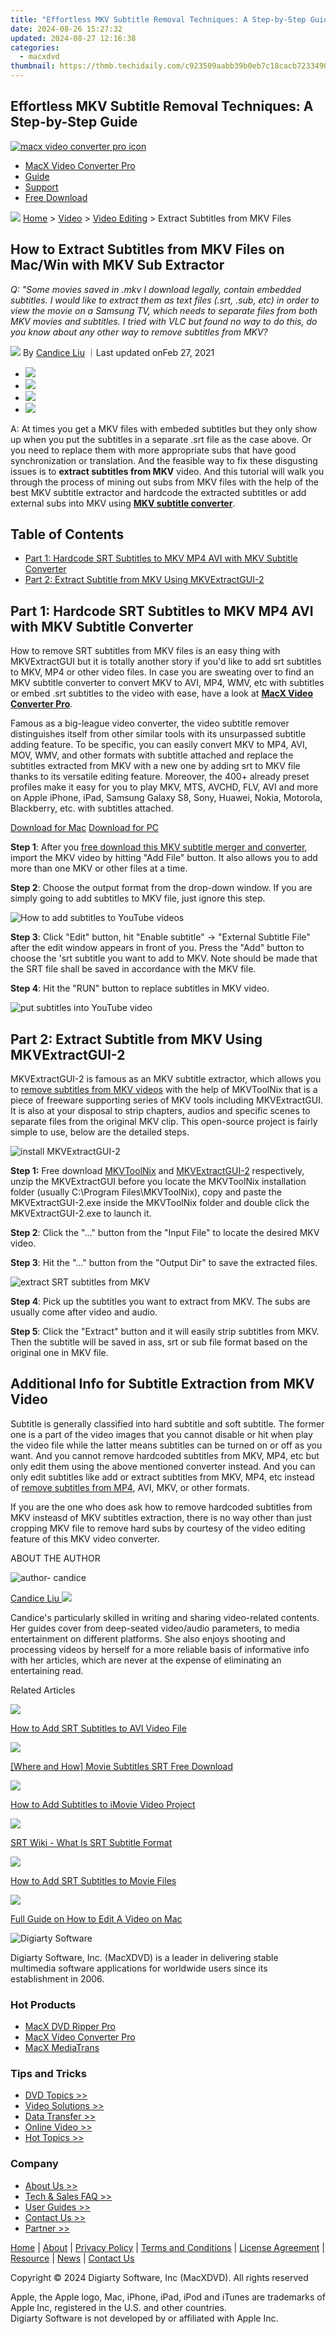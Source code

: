 ```yaml
---
title: "Effortless MKV Subtitle Removal Techniques: A Step-by-Step Guide"
date: 2024-08-26 15:27:32
updated: 2024-08-27 12:16:38
categories:
  - macxdvd
thumbnail: https://thmb.techidaily.com/c923509aabb39b0eb7c18cacb723349038dd49742635efdbf9b811ae50d9f542.jpg
---
```


## Effortless MKV Subtitle Removal Techniques: A Step-by-Step Guide

[![macx video converter pro icon](https://www.macxdvd.com/mac-dvd-video-converter-how-to/../image-style/new-seo/icon11.png)](https://tools.techidaily.com/macxdvd/products/)

* [MacX Video Converter Pro](https://tools.techidaily.com/macxdvd/products/)
* [Guide](https://tools.techidaily.com/macxdvd/products/)
* [Support](https://tools.techidaily.com/macxdvd/products/)
* [Free Download](https://tools.techidaily.com/macxdvd/products/)



![](https://www.macxdvd.com/mac-dvd-video-converter-how-to/../image-style/new-seo/icon7.png) [Home](https://tools.techidaily.com/macxdvd/products/) \> [Video](https://tools.techidaily.com/macxdvd/products/) \> [Video Editing](https://tools.techidaily.com/macxdvd/products/) \> Extract Subtitles from MKV Files

## How to Extract Subtitles from MKV Files on Mac/Win with MKV Sub Extractor 



_Q: "Some movies saved in .mkv I download legally, contain embedded subtitles. I would like to extract them as text files (.srt, .sub, etc) in order to view the movie on a Samsung TV, which needs to separate files from both MKV movies and subtitles. I tried with VLC but found no way to do this, do you know about any other way to remove subtitles from MKV?_

![](https://www.macxdvd.com/mac-dvd-video-converter-how-to/../image-style/new-seo/icon6.png) By [Candice Liu](https://tools.techidaily.com/macxdvd/products/) ｜Last updated onFeb 27, 2021 

* [![](https://www.macxdvd.com/mac-dvd-video-converter-how-to/../image-style/new-seo/share-fa.jpg)](https://www.facebook.com/sharer/sharer.php?u=https://www.macxdvd.com/mac-dvd-video-converter-how-to/extract-subtitles-from-mkv.htm)
* [![](https://www.macxdvd.com/mac-dvd-video-converter-how-to/../image-style/new-seo/share-tw.jpg)](https://twitter.com/intent/tweet?url=https://www.macxdvd.com/mac-dvd-video-converter-how-to/extract-subtitles-from-mkv.htm)
* [![](https://www.macxdvd.com/mac-dvd-video-converter-how-to/../image-style/new-seo/share-email.jpg)](https://www.macxdvd.com/mac-dvd-video-converter-how-to/mailto:info@example.com?&subject=&body=https://www.macxdvd.com/mac-dvd-video-converter-how-to/extract-subtitles-from-mkv.htm)
* [![](https://www.macxdvd.com/mac-dvd-video-converter-how-to/../image-style/new-seo/share-in.jpg)](https://www.linkedin.com/shareArticle?mini=true&url=https://www.macxdvd.com/mac-dvd-video-converter-how-to/extract-subtitles-from-mkv.htm&title=&summary=https://www.macxdvd.com/mac-dvd-video-converter-how-to/crop-youtube-video.htm&source=)

A: At times you get a MKV files with embeded subtitles but they only show up when you put the subtitles in a separate .srt file as the case above. Or you need to replace them with more appropriate subs that have good synchronization or translation. And the feasible way to fix these disgusting issues is to **extract subtitles from MKV** video. And this tutorial will walk you through the process of mining out subs from MKV files with the help of the best MKV subtitle extractor and hardcode the extracted subtitles or add external subs into MKV using [**MKV subtitle converter**](https://tools.techidaily.com/macxdvd/products/). 

## Table of Contents

* [Part 1: Hardcode SRT Subtitles to MKV MP4 AVI with MKV Subtitle Converter](https://tools.techidaily.com/macxdvd/products/)
* [Part 2: Extract Subtitle from MKV Using MKVExtractGUI-2](https://tools.techidaily.com/macxdvd/products/)

## Part 1: Hardcode SRT Subtitles to MKV MP4 AVI with MKV Subtitle Converter

How to remove SRT subtitles from MKV files is an easy thing with MKVExtractGUI but it is totally another story if you'd like to add srt subtitles to MKV, MP4 or other video files. In case you are sweating over to find an MKV subtitle converter to convert MKV to AVI, MP4, WMV, etc with subtitles or embed .srt subtitles to the video with ease, have a look at [**MacX Video Converter Pro**](https://tools.techidaily.com/macxdvd/products/). 

Famous as a big-league video converter, the video subtitle remover distinguishes itself from other similar tools with its unsurpassed subtitle adding feature. To be specific, you can easily convert MKV to MP4, AVI, MOV, WMV, and other formats with subtitle attached and replace the subtitles extracted from MKV with a new one by adding srt to MKV file thanks to its versatile editing feature. Moreover, the 400+ already preset profiles make it easy for you to play MKV, MTS, AVCHD, FLV, AVI and more on Apple iPhone, iPad, Samsung Galaxy S8, Sony, Huawei, Nokia, Motorola, Blackberry, etc. with subtitles attached.

[Download for Mac](https://tools.techidaily.com/macxdvd/products/) [Download for PC](https://tools.techidaily.com/macxdvd/products/) 

**Step 1**: After you [free download this MKV subtitle merger and converter](https://tools.techidaily.com/macxdvd/products/), import the MKV video by hitting "Add File" button. It also allows you to add more than one MKV or other files at a time. 

**Step 2**: Choose the output format from the drop-down window. If you are simply going to add subtitles to MKV file, just ignore this step.

![How to add subtitles to YouTube videos](https://www.macxdvd.com/mac-dvd-video-converter-how-to/article-image/zxh-mdrp-110701.jpg)

**Step 3**: Click "Edit" button, hit "Enable subtitle" -> "External Subtitle File" after the edit window appears in front of you. Press the "Add" button to choose the 'srt subtitle you want to add to MKV. Note should be made that the SRT file shall be saved in accordance with the MKV file. 

**Step 4**: Hit the "RUN" button to replace subtitles in MKV video. 

![put subtitles into YouTube video](https://www.macxdvd.com/mac-dvd-video-converter-how-to/article-image/add-subtitle.jpg)

## Part 2: Extract Subtitle from MKV Using MKVExtractGUI-2

MKVExtractGUI-2 is famous as an MKV subtitle extractor, which allows you to [remove subtitles from MKV videos](https://tools.techidaily.com/macxdvd/products/) with the help of MKVToolNix that is a piece of freeware supporting series of MKV tools including MKVExtractGUI. It is also at your disposal to strip chapters, audios and specific scenes to separate files from the original MKV clip. This open-source project is fairly simple to use, below are the detailed steps.

![install MKVExtractGUI-2](https://www.macxdvd.com/mac-dvd-video-converter-how-to/article-image/install-mkvextractgui.jpg)

**Step 1:** Free download [MKVToolNix](https://tools.techidaily.com/macxdvd/products/) and [MKVExtractGUI-2](http://www.videohelp.com/download/MKVExtractGUI-2.2.2.9.zip) respectively, unzip the MKVExtractGUI before you locate the MKVToolNix installation folder (usually C:\\Program Files\\MKVToolNix), copy and paste the MKVExtractGUI-2.exe inside the MKVToolNix folder and double click the MKVExtractGUI-2.exe to launch it. 

**Step 2**: Click the "..." button from the "Input File" to locate the desired MKV video. 

**Step 3**: Hit the "..." button from the "Output Dir" to save the extracted files.

![extract SRT subtitles from MKV](https://www.macxdvd.com/mac-dvd-video-converter-how-to/article-image/select-subtitle-track-with-mkvextractgui.jpg)

**Step 4**: Pick up the subtitles you want to extract from MKV. The subs are usually come after video and audio.

**Step 5**: Click the "Extract" button and it will easily strip subtitles from MKV. Then the subtitle will be saved in ass, srt or sub file format based on the original one in MKV file. 

## Additional Info for Subtitle Extraction from MKV Video 

Subtitle is generally classified into hard subtitle and soft subtitle. The former one is a part of the video images that you cannot disable or hit when play the video file while the latter means subtitles can be turned on or off as you want. And you cannot remove hardcoded subtitles from MKV, MP4, etc but only edit them using the above mentioned converter instead. And you can only edit subtitles like add or extract subtitles from MKV, MP4, etc instead of [remove subtitles from MP4](https://tools.techidaily.com/macxdvd/products/), AVI, MKV, or other formats. 

If you are the one who does ask how to remove hardcoded subtitles from MKV insteasd of MKV subtitles extraction, there is no way other than just cropping MKV file to remove hard subs by courtesy of the video editing feature of this MKV video converter.

ABOUT THE AUTHOR

![author- candice](https://www.macxdvd.com/mac-dvd-video-converter-how-to/../image-style/new-seo/candice.png) 

[Candice Liu ![](https://www.macxdvd.com/mac-dvd-video-converter-how-to/../image-style/new-seo/share-in1.jpg)](https://www.linkedin.com/in/candice-liu-444483a3/) 

Candice's particularly skilled in writing and sharing video-related contents. Her guides cover from deep-seated video/audio parameters, to media entertainment on different platforms. She also enjoys shooting and processing videos by herself for a more reliable basis of informative info with her articles, which are never at the expense of eliminating an entertaining read.



Related Articles

![](https://www.macxdvd.com/mac-dvd-video-converter-how-to/../image-style/new-seo/pic7.jpg)

[How to Add SRT Subtitles to AVI Video File](https://tools.techidaily.com/macxdvd/products/)

![](https://www.macxdvd.com/mac-dvd-video-converter-how-to/../image-style/new-seo/pic6.jpg)

[\[Where and How\] Movie Subtitles SRT Free Download](https://tools.techidaily.com/macxdvd/products/)

![](https://www.macxdvd.com/mac-dvd-video-converter-how-to/../image-style/new-seo/pic5.jpg)

[How to Add Subtitles to iMovie Video Project](https://tools.techidaily.com/macxdvd/products/) 

![](https://www.macxdvd.com/mac-dvd-video-converter-how-to/../image-style/new-seo/pic4.jpg)

[SRT Wiki - What Is SRT Subtitle Format](https://tools.techidaily.com/macxdvd/products/) 

![](https://www.macxdvd.com/mac-dvd-video-converter-how-to/../image-style/new-seo/pic3.jpg)

[How to Add SRT Subtitles to Movie Files](https://tools.techidaily.com/macxdvd/products/) 

![](https://www.macxdvd.com/mac-dvd-video-converter-how-to/../image-style/new-seo/pic2.jpg)

[Full Guide on How to Edit A Video on Mac](https://tools.techidaily.com/macxdvd/products/) 



![Digiarty Software](https://www.macxdvd.com/mac-dvd-video-converter-how-to/../icon/logo.png) 

Digiarty Software, Inc. (MacXDVD) is a leader in delivering stable multimedia software applications for worldwide users since its establishment in 2006.

### Hot Products

* [MacX DVD Ripper Pro](https://tools.techidaily.com/macxdvd/products/)
* [MacX Video Converter Pro](https://tools.techidaily.com/macxdvd/products/)
* [MacX MediaTrans](https://tools.techidaily.com/macxdvd/products/)

### Tips and Tricks

* [DVD Topics >>](https://tools.techidaily.com/macxdvd/products/)
* [Video Solutions >>](https://tools.techidaily.com/macxdvd/products/)
* [Data Transfer >>](https://tools.techidaily.com/macxdvd/products/)
* [Online Video >>](https://tools.techidaily.com/macxdvd/products/)
* [Hot Topics >>](https://tools.techidaily.com/macxdvd/products/)

### Company

* [About Us >>](https://tools.techidaily.com/macxdvd/products/)
* [Tech & Sales FAQ >>](https://tools.techidaily.com/macxdvd/products/)
* [User Guides >>](https://tools.techidaily.com/macxdvd/products/)
* [Contact Us >>](https://tools.techidaily.com/macxdvd/products/)
* [Partner >>](https://tools.techidaily.com/macxdvd/products/)



[Home](https://tools.techidaily.com/macxdvd/products/) | [About](https://tools.techidaily.com/macxdvd/products/) | [Privacy Policy](https://tools.techidaily.com/macxdvd/products/) | [Terms and Conditions](https://tools.techidaily.com/macxdvd/products/) | [License Agreement](https://tools.techidaily.com/macxdvd/products/) | [Resource](https://tools.techidaily.com/macxdvd/products/) | [News](https://tools.techidaily.com/macxdvd/products/) | [Contact Us](https://tools.techidaily.com/macxdvd/products/)

Copyright © 2024 Digiarty Software, Inc (MacXDVD). All rights reserved

Apple, the Apple logo, Mac, iPhone, iPad, iPod and iTunes are trademarks of Apple Inc, registered in the U.S. and other countries.  
 Digiarty Software is not developed by or affiliated with Apple Inc.

<ins class="adsbygoogle"
     style="display:block"
     data-ad-format="autorelaxed"
     data-ad-client="ca-pub-7571918770474297"
     data-ad-slot="1223367746"></ins>



<ins class="adsbygoogle"
     style="display:block"
     data-ad-client="ca-pub-7571918770474297"
     data-ad-slot="8358498916"
     data-ad-format="auto"
     data-full-width-responsive="true"></ins>
